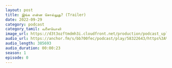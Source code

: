 ```yaml
---
layout: post
title: இங்க என்ன சொல்லுது? (Trailer)
date: 2022-09-29
category: podcast
category_tamil: வளையொலி
image_url: https://d3t3ozftmdmh3i.cloudfront.net/production/podcast_uploaded/31346835/31346835-1664481257765-49662d260d3d.jpg
audio_url: https://anchor.fm/s/bb700fec/podcast/play/58322643/https%3A%2F%2Fd3ctxlq1ktw2nl.cloudfront.net%2Fproduction%2F2022-8-29%2F288391953-44100-2-d6b24447dc1c.mp3
audio_length: 385693
audio_duration: 00:00:23
season: 1
episode: 0
---
```


